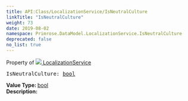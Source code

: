 ```yaml
---
title: API:Class/LocalizationService/IsNeutralCulture
linkTitle: "IsNeutralCulture"
weight: 73
date: 2019-08-02
namespace: Primrose.DataModel.LocalizationService.IsNeutralCulture
deprecated: false
no_list: true
---
```

Property of <a href="/docs/api-reference/Class/LocalizationService"><img src="/icons/silk/default.png"/>&nbsp;LocalizationService</a>
<pre class="method-declaration">
IsNeutralCulture: <a class="type" href="/docs/api-reference/System/Primitives#boolean">bool</a></pre>
<b>Value Type: </b>
<a class="type" href="/docs/api-reference/System/Primitives#boolean">bool</a>
<br/>
<b>Description: </b>